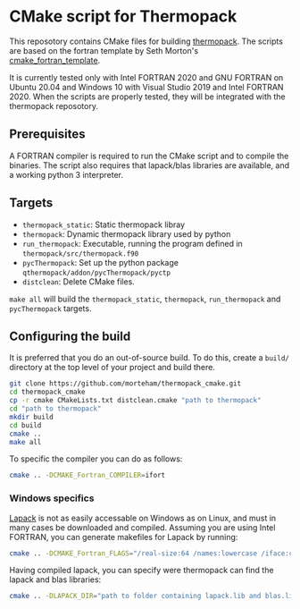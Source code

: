 # CMake script for Thermopack #

This reposotory contains CMake files for building [thermopack](https://github.com/SINTEF/thermopack). The scripts are based on the fortran template by Seth Morton's [cmake_fortran_template](https://github.com/SethMMorton/cmake_fortran_template).

It is currently tested only with Intel FORTRAN 2020 and GNU FORTRAN on Ubuntu 20.04 and Windows 10 with Visual Studio 2019 and Intel FORTRAN 2020. When the scripts are properly tested, they will be integrated with the thermopack reposotory.

## Prerequisites ## 

A FORTRAN compiler is required to run the CMake script and to compile the binaries. The script also requires that lapack/blas libraries are available, and a working python 3 interpreter.

## Targets ##

* `thermopack_static`: Static thermopack libray
* `thermopack`: Dynamic thermopack library used by python
* `run_thermopack`: Executable, running the program defined in `thermopack/src/thermopack.f90`
* `pycThermopack`: Set up the python package `qthermopack/addon/pycThermopack/pyctp`
* `distclean`: Delete CMake files.

`make all` will build the `thermopack_static`, `thermopack`, `run_thermopack` and `pycThermopack` targets.

## Configuring the build ##

It is preferred that you do an out-of-source build. To do this, create a `build/` directory at the top level of your project and build there.

```bash
git clone https://github.com/morteham/thermopack_cmake.git
cd thermopack_cmake
cp -r cmake CMakeLists.txt distclean.cmake "path to thermopack"
cd "path to thermopack"
mkdir build
cd build
cmake ..
make all
```

To specific the compiler you can do as follows:
```bash
cmake .. -DCMAKE_Fortran_COMPILER=ifort
```

### Windows specifics ##

[Lapack](http://www.netlib.org/lapack/) is not as easily accessable on Windows as on Linux, and must in many cases be downloaded and compiled. Assuming you are using Intel FORTRAN, you can generate makefiles for Lapack by running:
```bash
cmake .. -DCMAKE_Fortran_FLAGS="/real-size:64 /names:lowercase /iface:cref /assume:underscore"
```

Having compiled lapack, you can specify were thermopack can find the lapack and blas libraries:
```bash
cmake .. -DLAPACK_DIR="path to folder containing lapack.lib and blas.lib" -DBLA_STATIC=ON
```
